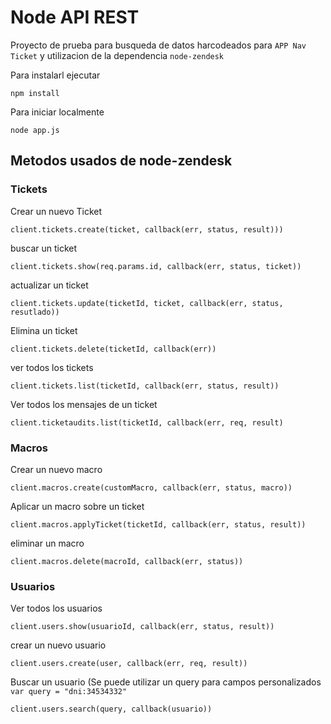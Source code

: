 # Node API REST

Proyecto de prueba para busqueda de datos harcodeados para `APP Nav Ticket` y utilizacion de la dependencia `node-zendesk`

Para instalarl ejecutar
```
npm install
```

Para iniciar localmente
```
node app.js
```

## Metodos usados de node-zendesk


### Tickets 

Crear un nuevo Ticket
```
client.tickets.create(ticket, callback(err, status, result)))
```

buscar un ticket
```
client.tickets.show(req.params.id, callback(err, status, ticket))
```

actualizar un ticket
```
client.tickets.update(ticketId, ticket, callback(err, status, resutlado))
```

Elimina un ticket
```
client.tickets.delete(ticketId, callback(err))
```

ver todos los tickets
```
client.tickets.list(ticketId, callback(err, status, result))
```

Ver todos los mensajes de un ticket
```
client.ticketaudits.list(ticketId, callback(err, req, result)
```

### Macros 

Crear un nuevo macro
```
client.macros.create(customMacro, callback(err, status, macro))
```

Aplicar un macro sobre un ticket
```
client.macros.applyTicket(ticketId, callback(err, status, result))
```

eliminar un macro
```
client.macros.delete(macroId, callback(err, status))
```

### Usuarios

Ver todos los usuarios
```
client.users.show(usuarioId, callback(err, status, result))
```

crear un nuevo usuario
```
client.users.create(user, callback(err, req, result))
```

Buscar un usuario (Se puede utilizar un query para campos personalizados `var query = "dni:34534332"`
```
client.users.search(query, callback(usuario))
```
